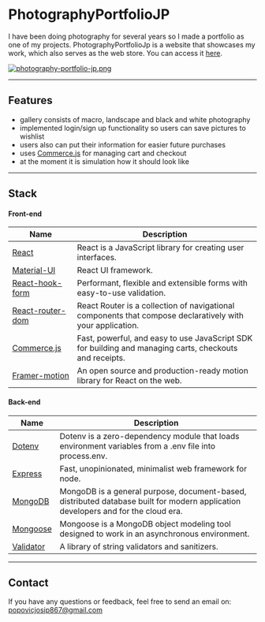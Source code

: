 # PhotographyPortfolioJP

I have been doing photography for several years so I made a portfolio as one of my projects. PhotographyPortfolioJp is a website that showcases my work, which also serves as the web store. You can access it [here](https://photography-portfolio-jp.herokuapp.com).

[![photography-portfolio-jp.png](https://i.postimg.cc/w38mfv5k/photography-portfolio-jp.png)](https://postimg.cc/rRjszqPd)

---

## Features

-   gallery consists of macro, landscape and black and white photography
-   implemented login/sign up functionality so users can save pictures to wishlist
-   users also can put their information for easier future purchases
-   uses [Commerce.js](https://commercejs.com) for managing cart and checkout
-   at the moment it is simulation how it should look like

---

## Stack

#### Front-end

| Name                                                               | Description                                                                                               |
| ------------------------------------------------------------------ | --------------------------------------------------------------------------------------------------------- |
| [React](https://reactjs.org)                                       | React is a JavaScript library for creating user interfaces.                                               |
| [Material-UI](https://material-ui.com)                             | React UI framework.                                                                                       |
| [React-hook-form](https://www.npmjs.com/package/react-hook-form)   | Performant, flexible and extensible forms with easy-to-use validation.                                    |
| [React-router-dom](https://www.npmjs.com/package/react-router-dom) | React Router is a collection of navigational components that compose declaratively with your application. |
| [Commerce.js](https://www.npmjs.com/package/@chec/commerce.js)     | Fast, powerful, and easy to use JavaScript SDK for building and managing carts, checkouts and receipts.   |
| [Framer-motion](https://www.npmjs.com/package/framer-motion)       | An open source and production-ready motion library for React on the web.                                  |

#### Back-end

| Name                                                 | Description                                                                                                                       |
| ---------------------------------------------------- | --------------------------------------------------------------------------------------------------------------------------------- |
| [Dotenv](https://www.npmjs.com/package/dotenv)       | Dotenv is a zero-dependency module that loads environment variables from a .env file into process.env.                            |
| [Express](https://www.npmjs.com/package/express)     | Fast, unopinionated, minimalist web framework for node.                                                                           |
| [MongoDB](https://www.npmjs.com/package/mongodb)     | MongoDB is a general purpose, document-based, distributed database built for modern application developers and for the cloud era. |
| [Mongoose](https://www.npmjs.com/package/mongoose)   | Mongoose is a MongoDB object modeling tool designed to work in an asynchronous environment.                                       |
| [Validator](https://www.npmjs.com/package/validator) | A library of string validators and sanitizers.                                                                                    |

---

## Contact

If you have any questions or feedback, feel free to send an email on: popovicjosip867@gmail.com
